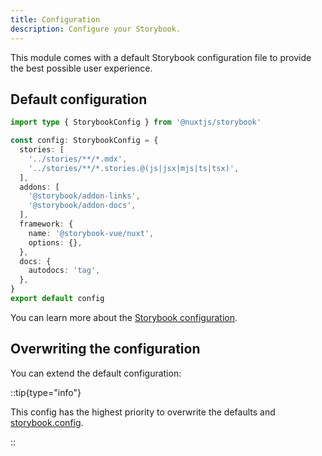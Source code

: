 ```yaml
---
title: Configuration
description: Configure your Storybook.
---
```


This module comes with a default Storybook configuration file to provide the best possible user experience.

## Default configuration

```ts [main.ts]
import type { StorybookConfig } from '@nuxtjs/storybook'

const config: StorybookConfig = {
  stories: [
    '../stories/**/*.mdx',
    '../stories/**/*.stories.@(js|jsx|mjs|ts|tsx)',
  ],
  addons: [
    '@storybook/addon-links',
    '@storybook/addon-docs',
  ],
  framework: {
    name: '@storybook-vue/nuxt',
    options: {},
  },
  docs: {
    autodocs: 'tag',
  },
}
export default config
```

You can learn more about the [Storybook configuration](https://storybook.js.org/docs/configure).

## Overwriting the configuration

You can extend the default configuration:

::tip{type="info"}

This config has the highest priority to overwrite the defaults and [storybook.config](#config-option).

::
